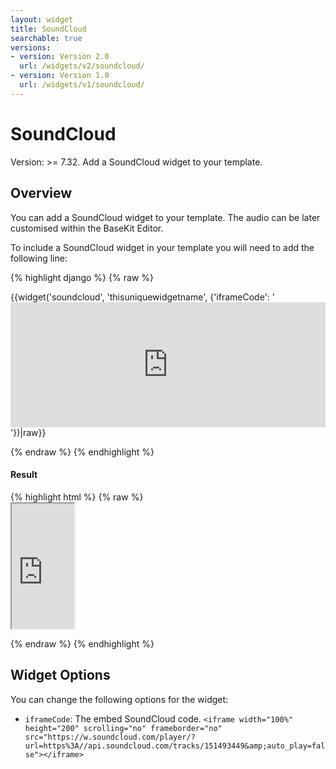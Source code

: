 ```yaml
---
layout: widget
title: SoundCloud
searchable: true
versions:
- version: Version 2.0
  url: /widgets/v2/soundcloud/
- version: Version 1.0
  url: /widgets/v1/soundcloud/
---
```


# SoundCloud

Version: >= 7.32. Add a SoundCloud widget to your template.

## Overview

You can add a SoundCloud widget to your template. The audio can be later customised within the BaseKit Editor.

To include a SoundCloud widget in your template you will need to add the following line:

{% highlight django %}
{% raw %}

  {{widget('soundcloud', 'thisuniquewidgetname', {'iframeCode': '<iframe width="100%" height="200" scrolling="no" frameborder="no" src="https://w.soundcloud.com/player/?url=https%3A//api.soundcloud.com/tracks/151493449&amp;auto_play=false"></iframe>'})|raw}}

{% endraw %}
{% endhighlight %}


<h4>Result</h4>
{% highlight html %}
{% raw %}

<div id="page-zones__main-widgets__soundcloudWidget" data-name="soundcloud" class="widget  widget--zone-widget">
  <div class="bk-soundcloud  soundcloud  widget__soundcloud">
    <div class="embed-wrap  embed-wrap--audio  soundcloud__embed-wrap">
      <iframe width="100" height="200" src="https://w.soundcloud.com/player/?url=https%3A//api.soundcloud.com/tracks/151493449&amp;auto_play=false"></iframe>
    </div>
  </div>
</div>

{% endraw %}
{% endhighlight %}

## Widget Options

You can change the following options for the widget:

* ```iframeCode```: The embed SoundCloud code.
  ```<iframe width="100%" height="200" scrolling="no" frameborder="no" src="https://w.soundcloud.com/player/?url=https%3A//api.soundcloud.com/tracks/151493449&amp;auto_play=false"></iframe>```
